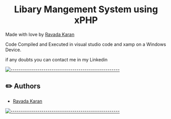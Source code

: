 <h1 align="center">Libary Mangement System using xPHP</h1>
<p> Made with love by <a href="https://www.linkedin.com/in/ravada-karan-6626311b7" target="_blank">Ravada Karan</a></p>
<p>Code Compiled and Executed in visual studio code and xamp on a Windows Device.</p>
<p>if any doubts you can contact me in my Linkedin</p>


[![-----------------------------------------------------](https://raw.githubusercontent.com/andreasbm/readme/master/assets/lines/colored.png)](#-authors-a-name--authorsa)

## :pencil2: Authors 

- [Ravada Karan](https://www.linkedin.com/in/ravada-karan-6626311b7)

[![-----------------------------------------------------](https://raw.githubusercontent.com/andreasbm/readme/master/assets/lines/colored.png)](#-built-using-a-name--built_usinga)

</div>
